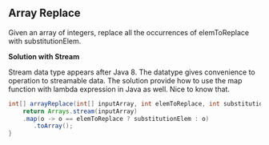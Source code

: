 ## Array Replace

Given an array of integers, replace all the occurrences of elemToReplace with substitutionElem.


**Solution with Stream**

Stream data type appears after Java 8. The datatype gives convenience to operation to streamable data. The solution provide how to use the map function with lambda expression in Java as well. Nice to know that.

```java
int[] arrayReplace(int[] inputArray, int elemToReplace, int substitutionElem) {
    return Arrays.stream(inputArray)
    .map(o -> o == elemToReplace ? substitutionElem : o)
       .toArray();
}

```
